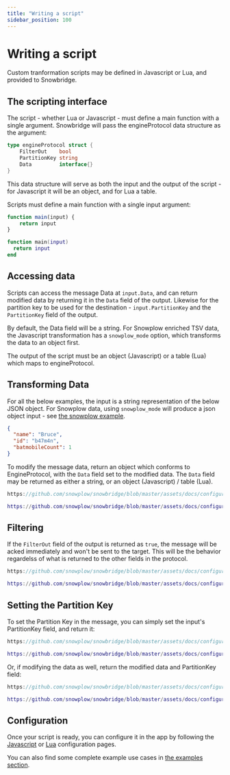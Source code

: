 ```yaml
---
title: "Writing a script"
sidebar_position: 100
---
```


# Writing a script

Custom tranformation scripts may be defined in Javascript or Lua, and provided to Snowbridge.

## The scripting interface

The script - whether Lua or Javascript - must define a main function with a single argument. Snowbridge will pass the engineProtocol data structure as the argument:


```go
type engineProtocol struct {
	FilterOut    bool
	PartitionKey string
	Data         interface{}
}
```

This data structure will serve as both the input and the output of the script - for Javascript it will be an object, and for Lua a table.

Scripts must define a main function with a single input argument:

```js
function main(input) {
    return input
}
```

```lua
function main(input)
  return input
end
```

## Accessing data

Scripts can access the message Data at `input.Data`, and can return modified data by returning it in the `Data` field of the output. Likewise for the partition key to be used for the destination - `input.PartitionKey` and the `PartitionKey` field of the output.

By default, the Data field will be a string. For Snowplow enriched TSV data, the Javascript transformation has a `snowplow_mode` option, which transforms the data to an object first.

The output of the script must be an object (Javascript) or a table (Lua) which maps to engineProtocol.

## Transforming Data

For all the below examples, the input is a string representation of the below JSON object. For Snowplow data, using `snowplow_mode` will produce a json object input - see [the snowplow example](../examples/snowplow/index.md).

```json
{
  "name": "Bruce",
  "id": "b47m4n",
  "batmobileCount": 1
}
```

To modify the message data, return an object which conforms to EngineProtocol, with the `Data` field set to the modified data. The `Data` field may be returned as either a string, or an object (Javascript) / table (Lua).

```js reference
https://github.com/snowplow/snowbridge/blob/master/assets/docs/configuration/transformations/custom-scripts/create-a-script-modify-example.js
```

```lua reference
https://github.com/snowplow/snowbridge/blob/master/assets/docs/configuration/transformations/custom-scripts/create-a-script-modify-example.lua
```

## Filtering

If the `FilterOut` field of the output is returned as `true`, the message will be acked immediately and won't be sent to the target. This will be the behavior regardelss of what is returned to the other fields in the protocol.

```js reference
https://github.com/snowplow/snowbridge/blob/master/assets/docs/configuration/transformations/custom-scripts/create-a-script-filter-example.js
```

```lua reference
https://github.com/snowplow/snowbridge/blob/master/assets/docs/configuration/transformations/custom-scripts/create-a-script-filter-example.lua
```

## Setting the Partition Key

To set the Partition Key in the message, you can simply set the input's PartitionKey field, and return it:

```js reference
https://github.com/snowplow/snowbridge/blob/master/assets/docs/configuration/transformations/custom-scripts/create-a-script-setpk-example.js
```

```lua reference
https://github.com/snowplow/snowbridge/blob/master/assets/docs/configuration/transformations/custom-scripts/create-a-script-modify-example.lua
```

Or, if modifying the data as well, return the modified data and PartitionKey field:

```js reference
https://github.com/snowplow/snowbridge/blob/master/assets/docs/configuration/transformations/custom-scripts/create-a-script-setpk-modify-example.js
```

```lua reference
https://github.com/snowplow/snowbridge/blob/master/assets/docs/configuration/transformations/custom-scripts/create-a-script-setpk-modify-example.lua
```

## Configuration

Once your script is ready, you can configure it in the app by following the [Javascript](/docs/destinations/forwarding-events/snowbridge/configuration/transformations/custom-scripts/javascript-configuration/index.md) or [Lua](/docs/destinations/forwarding-events/snowbridge/configuration/transformations/custom-scripts/lua-configuration/index.md) configuration pages.

You can also find some complete example use cases in [the examples section](/docs/destinations/forwarding-events/snowbridge/configuration/transformations/custom-scripts/examples/index.md).
